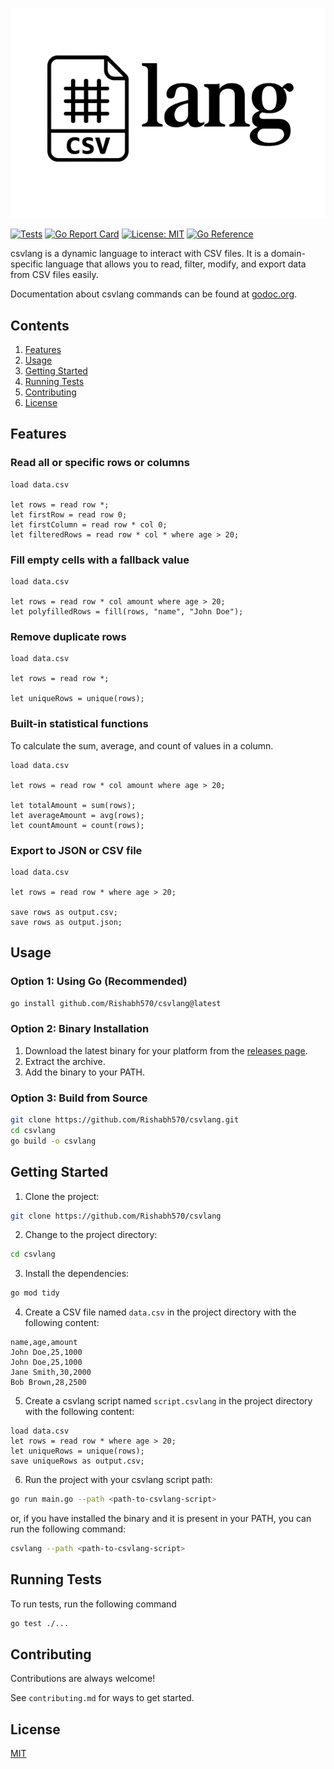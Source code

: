 ![](./public/logo-transparent.png)

[![Tests](https://github.com/Rishabh570/csvlang/actions/workflows/unit-tests.yml/badge.svg)](https://github.com/Rishabh570/csvlang/actions/workflows/unit-tests.yml)
[![Go Report Card](https://goreportcard.com/badge/github.com/Rishabh570/csvlang)](https://goreportcard.com/report/github.com/Rishabh570/csvlang)
[![License: MIT](https://img.shields.io/badge/License-MIT-yellow.svg)](https://opensource.org/licenses/MIT)
[![Go Reference](https://pkg.go.dev/badge/github.com/Rishabh570/csvlang.svg)](https://pkg.go.dev/github.com/Rishabh570/csvlang)

csvlang is a dynamic language to interact with CSV files. It is a domain-specific language that allows you to read, filter, modify, and export data from CSV files easily.

Documentation about csvlang commands can be found at [godoc.org](https://pkg.go.dev/github.com/Rishabh570/csvlang).

## Contents

1. [Features](#features)
2. [Usage](#usage)
3. [Getting Started](#getting-started)
4. [Running Tests](#running-tests)
5. [Contributing](#contributing)
6. [License](#license)

## Features

### Read all or specific rows or columns

```
load data.csv

let rows = read row *;
let firstRow = read row 0;
let firstColumn = read row * col 0;
let filteredRows = read row * col * where age > 20;
```

### Fill empty cells with a fallback value

```
load data.csv

let rows = read row * col amount where age > 20;
let polyfilledRows = fill(rows, "name", "John Doe");
```

### Remove duplicate rows

```
load data.csv

let rows = read row *;

let uniqueRows = unique(rows);
```

### Built-in statistical functions 

To calculate the sum, average, and count of values in a column.

```
load data.csv

let rows = read row * col amount where age > 20;

let totalAmount = sum(rows);
let averageAmount = avg(rows);
let countAmount = count(rows);
```


### Export to JSON or CSV file

```
load data.csv

let rows = read row * where age > 20;

save rows as output.csv;
save rows as output.json;
```

## Usage

### Option 1: Using Go (Recommended)

```bash
go install github.com/Rishabh570/csvlang@latest
```

### Option 2: Binary Installation

1. Download the latest binary for your platform from the [releases page](https://github.com/Rishabh570/csvlang/releases).
2. Extract the archive.
3. Add the binary to your PATH.

### Option 3: Build from Source

```bash
git clone https://github.com/Rishabh570/csvlang.git
cd csvlang
go build -o csvlang
```


## Getting Started

1. Clone the project:

```bash
git clone https://github.com/Rishabh570/csvlang
```

2. Change to the project directory:

```bash
cd csvlang
```

3. Install the dependencies:

```bash
go mod tidy
```

4. Create a CSV file named `data.csv` in the project directory with the following content:

```csv
name,age,amount
John Doe,25,1000
John Doe,25,1000
Jane Smith,30,2000
Bob Brown,28,2500
```

5. Create a csvlang script named `script.csvlang` in the project directory with the following content:

```csvlang
load data.csv
let rows = read row * where age > 20;
let uniqueRows = unique(rows);
save uniqueRows as output.csv;
```

6. Run the project with your csvlang script path:

```bash
go run main.go --path <path-to-csvlang-script>
```

or, if you have installed the binary and it is present in your PATH, you can run the following command:

```bash
csvlang --path <path-to-csvlang-script>
```

## Running Tests

To run tests, run the following command

```bash
go test ./...
```

## Contributing

Contributions are always welcome!

See `contributing.md` for ways to get started.

## License

[MIT](https://choosealicense.com/licenses/mit/)
